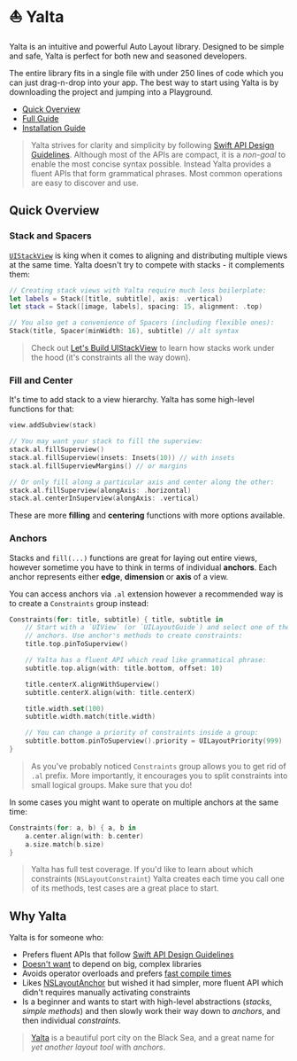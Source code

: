# ⛵️ Yalta

Yalta is an intuitive and powerful Auto Layout library. Designed to be simple and safe, Yalta is perfect for both new and seasoned developers.

The entire library fits in a single file with under 250 lines of code which you can just drag-n-drop into your app. The best way to start using Yalta is by downloading the project and jumping into a Playground.

- [Quick Overview](#quick-overview)
- [Full Guide](https://github.com/kean/Yalta/blob/master/Docs/YaltaGuide.md)
- [Installation Guide](https://github.com/kean/Yalta/blob/master/Docs/InstallationGuide.md)

> Yalta strives for clarity and simplicity by following [Swift API Design Guidelines](https://swift.org/documentation/api-design-guidelines/). Although most of the APIs are compact, it is a *non-goal* to enable the most concise syntax possible. Instead Yalta provides a fluent APIs that form grammatical phrases. Most common operations are easy to discover and use.


## Quick Overview

### Stack and Spacers

[`UIStackView`](https://developer.apple.com/documentation/uikit/uistackview) is king when it comes to aligning and distributing multiple views at the same time. Yalta doesn't try to compete with stacks - it complements them: 

```swift
// Creating stack views with Yalta require much less boilerplate:
let labels = Stack([title, subtitle], axis: .vertical)
let stack = Stack([image, labels], spacing: 15, alignment: .top)

// You also get a convenience of Spacers (including flexible ones):
Stack(title, Spacer(minWidth: 16), subtitle) // alt syntax
```

> Check out [Let's Build UIStackView](https://kean.github.io/post/lets-build-uistackview) to learn how stacks work under the hood (it's constraints all the way down).

### Fill and Center

It's time to add stack to a view hierarchy. Yalta has some high-level functions for that:

```swift
view.addSubview(stack)

// You may want your stack to fill the superview:
stack.al.fillSuperview()
stack.al.fillSuperview(insets: Insets(10)) // with insets
stack.al.fillSuperviewMargins() // or margins

// Or only fill along a particular axis and center along the other:
stack.al.fillSuperview(alongAxis: .horizontal)
stack.al.centerInSuperview(alongAxis: .vertical)
```

These are more **filling** and **centering** functions with more options available.


### Anchors

Stacks and `fill(...)` functions are great for laying out entire views, however sometime you have to think in terms of individual **anchors**. Each anchor represents either **edge**, **dimension** or **axis** of a view.

You can access anchors via `.al` extension however a recommended way is to create a `Constraints` group instead:

```swift
Constraints(for: title, subtitle) { title, subtitle in
    // Start with a `UIView` (or `UILayoutGuide`) and select one of the object's
    // anchors. Use anchor's methods to create constraints:
    title.top.pinToSuperview()

    // Yalta has a fluent API which read like grammatical phrase:
    subtitle.top.align(with: title.bottom, offset: 10)

    title.centerX.alignWithSuperview()
    subtitle.centerX.align(with: title.centerX)

    title.width.set(100)
    subtitle.width.match(title.width)

    // You can change a priority of constraints inside a group:
    subtitle.bottom.pinToSuperview().priority = UILayoutPriority(999)
}
```

> As you've probably noticed `Constraints` group allows you to get rid of `.al` prefix. More importantly, it encourages you to split constraints into small logical groups. Make sure that you do!

In some cases you might want to operate on multiple anchors at the same time:

```swift
Constraints(for: a, b) { a, b in
    a.center.align(with: b.center)
    a.size.match(b.size)
}
```

> Yalta has full test coverage. If you'd like to learn about which constraints (`NSLayoutConstraint`) Yalta creates each time you call one of its methods, test cases are a great place to start.


## Why Yalta

Yalta is for someone who:

- Prefers fluent APIs that follow [Swift API Design Guidelines](https://swift.org/documentation/api-design-guidelines/)
- [Doesn't want](http://chris.eidhof.nl/post/micro-autolayout-dsl/) to depend on big, complex libraries
- Avoids operator overloads and prefers [fast compile times](https://github.com/robb/Cartography/issues/215)
- Likes [NSLayoutAnchor](https://developer.apple.com/library/ios/documentation/AppKit/Reference/NSLayoutAnchor_ClassReference/index.html) but wished it had simpler, more fluent API which didn't requires manually activating constraints
- Is a beginner and wants to start with high-level abstractions (*stacks*, *simple methods*) and then slowly work their way down to *anchors*, and then individual *constraints*.

> [Yalta](https://en.wikipedia.org/wiki/Yalta) is a beautiful port city on the Black Sea, and a great name for *yet another layout tool* with *anchors*.
